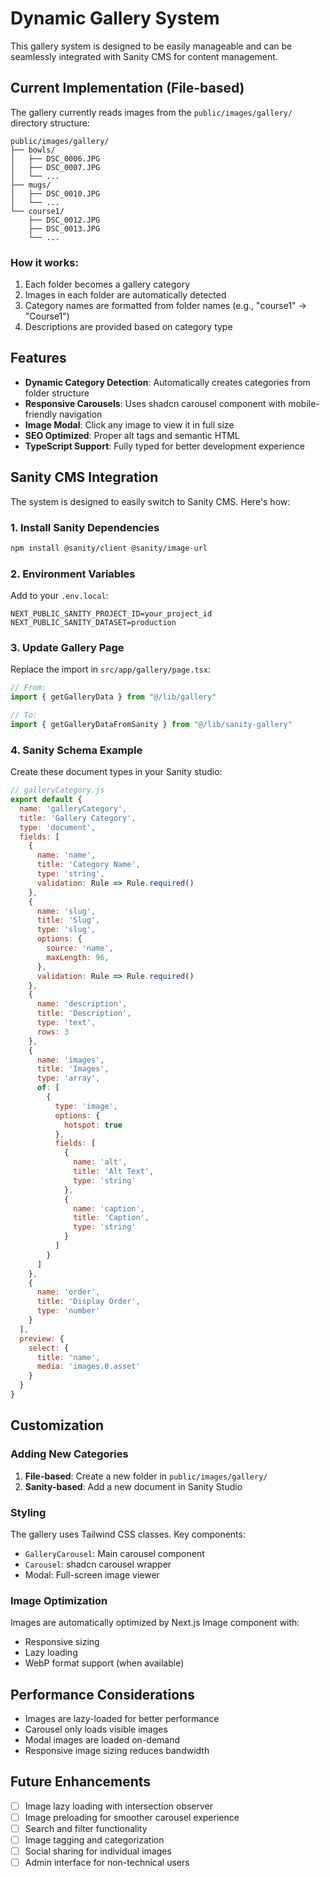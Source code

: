# Dynamic Gallery System

This gallery system is designed to be easily manageable and can be seamlessly integrated with Sanity CMS for content management.

## Current Implementation (File-based)

The gallery currently reads images from the `public/images/gallery/` directory structure:

```
public/images/gallery/
├── bowls/
│   ├── DSC_0006.JPG
│   ├── DSC_0007.JPG
│   └── ...
├── mugs/
│   ├── DSC_0010.JPG
│   └── ...
└── course1/
    ├── DSC_0012.JPG
    ├── DSC_0013.JPG
    └── ...
```

### How it works:
1. Each folder becomes a gallery category
2. Images in each folder are automatically detected
3. Category names are formatted from folder names (e.g., "course1" → "Course1")
4. Descriptions are provided based on category type

## Features

- **Dynamic Category Detection**: Automatically creates categories from folder structure
- **Responsive Carousels**: Uses shadcn carousel component with mobile-friendly navigation
- **Image Modal**: Click any image to view it in full size
- **SEO Optimized**: Proper alt tags and semantic HTML
- **TypeScript Support**: Fully typed for better development experience

## Sanity CMS Integration

The system is designed to easily switch to Sanity CMS. Here's how:

### 1. Install Sanity Dependencies
```bash
npm install @sanity/client @sanity/image-url
```

### 2. Environment Variables
Add to your `.env.local`:
```
NEXT_PUBLIC_SANITY_PROJECT_ID=your_project_id
NEXT_PUBLIC_SANITY_DATASET=production
```

### 3. Update Gallery Page
Replace the import in `src/app/gallery/page.tsx`:
```typescript
// From:
import { getGalleryData } from "@/lib/gallery"

// To:
import { getGalleryDataFromSanity } from "@/lib/sanity-gallery"
```

### 4. Sanity Schema Example
Create these document types in your Sanity studio:

```javascript
// galleryCategory.js
export default {
  name: 'galleryCategory',
  title: 'Gallery Category',
  type: 'document',
  fields: [
    {
      name: 'name',
      title: 'Category Name',
      type: 'string',
      validation: Rule => Rule.required()
    },
    {
      name: 'slug',
      title: 'Slug',
      type: 'slug',
      options: {
        source: 'name',
        maxLength: 96,
      },
      validation: Rule => Rule.required()
    },
    {
      name: 'description',
      title: 'Description',
      type: 'text',
      rows: 3
    },
    {
      name: 'images',
      title: 'Images',
      type: 'array',
      of: [
        {
          type: 'image',
          options: {
            hotspot: true
          },
          fields: [
            {
              name: 'alt',
              title: 'Alt Text',
              type: 'string'
            },
            {
              name: 'caption',
              title: 'Caption',
              type: 'string'
            }
          ]
        }
      ]
    },
    {
      name: 'order',
      title: 'Display Order',
      type: 'number'
    }
  ],
  preview: {
    select: {
      title: 'name',
      media: 'images.0.asset'
    }
  }
}
```

## Customization

### Adding New Categories
1. **File-based**: Create a new folder in `public/images/gallery/`
2. **Sanity-based**: Add a new document in Sanity Studio

### Styling
The gallery uses Tailwind CSS classes. Key components:
- `GalleryCarousel`: Main carousel component
- `Carousel`: shadcn carousel wrapper
- Modal: Full-screen image viewer

### Image Optimization
Images are automatically optimized by Next.js Image component with:
- Responsive sizing
- Lazy loading
- WebP format support (when available)

## Performance Considerations

- Images are lazy-loaded for better performance
- Carousel only loads visible images
- Modal images are loaded on-demand
- Responsive image sizing reduces bandwidth

## Future Enhancements

- [ ] Image lazy loading with intersection observer
- [ ] Image preloading for smoother carousel experience
- [ ] Search and filter functionality
- [ ] Image tagging and categorization
- [ ] Social sharing for individual images
- [ ] Admin interface for non-technical users
